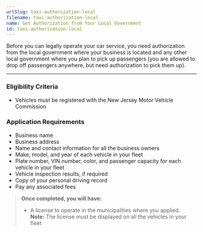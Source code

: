 ```yaml
---
urlSlug: taxi-authorization-local
filename: taxi-authorization-local
name: Get Authorization from Your Local Government
id: taxi-authorization-local
---
```

Before you can legally operate your car service, you need authorization from the local government where your business is located and any other local government where you plan to pick up passengers (you are allowed to drop off passengers anywhere, but need authorization to pick them up).

---
### Eligibility Criteria
- Vehicles must be registered with the New Jersey Motor Vehicle Commission
 
### Application Requirements
- Business name
- Business address
- Name and contact information for all the business owners
- Make, model, and year of each vehicle in your fleet
- Plate number, VIN number, color, and passenger capacity for each vehicle in your fleet
- Vehicle inspection results, if required
- Copy of your personal driving record
- Pay any associated fees
 
>**Once completed, you will have:** 
>- A license to operate in the municipalities where you applied.  
>**Note:** The license must be displayed on all the vehicles in your fleet
